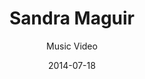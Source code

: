 ---
title: Sandra Maguir
subtitle: Music Video
category: video-production

image: placeholder

description: StarterKit Media produced, directed, shot and edited Sandra's (name here) music video. Shoot locations - Malibu, Echo Park.

layout: default
date: 2014-07-18
---